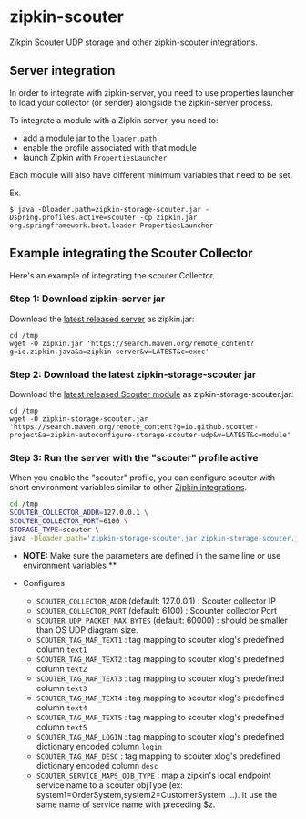# zipkin-scouter
Zikpin Scouter UDP storage and other zipkin-scouter integrations.

## Server integration
In order to integrate with zipkin-server, you need to use properties
launcher to load your collector (or sender) alongside the zipkin-server
process.

To integrate a module with a Zipkin server, you need to:
* add a module jar to the `loader.path`
* enable the profile associated with that module
* launch Zipkin with `PropertiesLauncher`

Each module will also have different minimum variables that need to be set.

Ex.
```
$ java -Dloader.path=zipkin-storage-scouter.jar -Dspring.profiles.active=scouter -cp zipkin.jar org.springframework.boot.loader.PropertiesLauncher
```

## Example integrating the Scouter Collector

Here's an example of integrating the scouter Collector.

### Step 1: Download zipkin-server jar
Download the [latest released server](https://search.maven.org/remote_content?g=io.zipkin.java&a=zipkin-server&v=LATEST&c=exec) as zipkin.jar:

```
cd /tmp
wget -O zipkin.jar 'https://search.maven.org/remote_content?g=io.zipkin.java&a=zipkin-server&v=LATEST&c=exec'
```

### Step 2: Download the latest zipkin-storage-scouter jar
Download the [latest released Scouter module](https://search.maven.org/remote_content?g=io.github.scouter-project&a=zipkin-autoconfigure-storage-scouter-udp&v=LATEST&c=module) as zipkin-storage-scouter.jar:

```
cd /tmp
wget -O zipkin-storage-scouter.jar 'https://search.maven.org/remote_content?g=io.github.scouter-project&a=zipkin-autoconfigure-storage-scouter-udp&v=LATEST&c=module'
```

### Step 3: Run the server with the "scouter" profile active
When you enable the "scouter" profile, you can configure scouter with
short environment variables similar to other [Zipkin integrations](https://github.com/openzipkin/zipkin/blob/master/zipkin-server/README.md#elasticsearch-storage).

``` bash
cd /tmp
SCOUTER_COLLECTOR_ADDR=127.0.0.1 \
SCOUTER_COLLECTOR_PORT=6100 \
STORAGE_TYPE=scouter \
java -Dloader.path='zipkin-storage-scouter.jar,zipkin-storage-scouter.jar!lib' -Dspring.profiles.active=scouter -cp zipkin.jar org.springframework.boot.loader.PropertiesLauncher
```
* **NOTE:** Make sure the parameters are defined in the same line or use environment variables **

* Configures
  * `SCOUTER_COLLECTOR_ADDR` (default: 127.0.0.1) : Scouter collector IP 
  * `SCOUTER_COLLECTOR_PORT` (default: 6100) : Scounter collector Port
  * `SCOUTER_UDP_PACKET_MAX_BYTES` (default: 60000) : should be smaller than OS UDP diagram size.  
  * `SCOUTER_TAG_MAP_TEXT1` : tag mapping to scouter xlog's predefined column `text1`
  * `SCOUTER_TAG_MAP_TEXT2` : tag mapping to scouter xlog's predefined column `text2`
  * `SCOUTER_TAG_MAP_TEXT3` : tag mapping to scouter xlog's predefined column `text3`
  * `SCOUTER_TAG_MAP_TEXT4` : tag mapping to scouter xlog's predefined column `text4`
  * `SCOUTER_TAG_MAP_TEXT5` : tag mapping to scouter xlog's predefined column `text5`
  * `SCOUTER_TAG_MAP_LOGIN` : tag mapping to scouter xlog's predefined dictionary encoded column `login`
  * `SCOUTER_TAG_MAP_DESC` : tag mapping to scouter xlog's predefined dictionary encoded column `desc`
  * `SCOUTER_SERVICE_MAPS_OJB_TYPE` : map a zipkin's local endpoint service name to a scouter objType (ex: system1=OrderSystem,system2=CustomerSystem ...). It use the same name of service name with preceding $z.  

